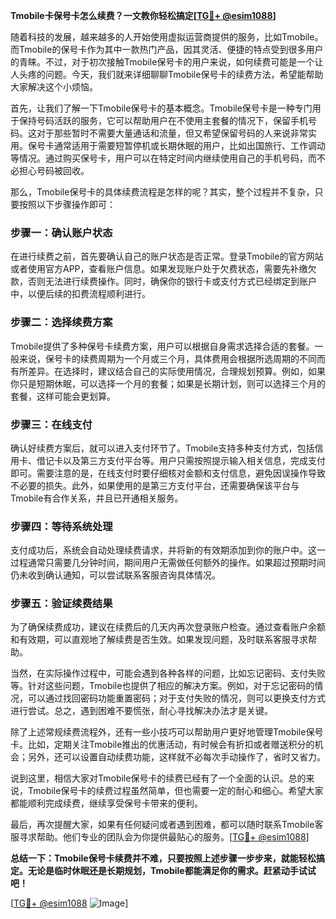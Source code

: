 **Tmobile卡保号卡怎么续费？一文教你轻松搞定[[TG💪+ @esim1088](https://t.me/s/esim1088)]**

随着科技的发展，越来越多的人开始使用虚拟运营商提供的服务，比如Tmobile。而Tmobile的保号卡作为其中一款热门产品，因其灵活、便捷的特点受到很多用户的青睐。不过，对于初次接触Tmobile保号卡的用户来说，如何续费可能是一个让人头疼的问题。今天，我们就来详细聊聊Tmobile保号卡的续费方法，希望能帮助大家解决这个小烦恼。

首先，让我们了解一下Tmobile保号卡的基本概念。Tmobile保号卡是一种专门用于保持号码活跃的服务，它可以帮助用户在不使用主套餐的情况下，保留手机号码。这对于那些暂时不需要大量通话和流量，但又希望保留号码的人来说非常实用。保号卡通常适用于需要短暂停机或长期休眠的用户，比如出国旅行、工作调动等情况。通过购买保号卡，用户可以在特定时间内继续使用自己的手机号码，而不必担心号码被回收。

那么，Tmobile保号卡的具体续费流程是怎样的呢？其实，整个过程并不复杂，只要按照以下步骤操作即可：

### 步骤一：确认账户状态

在进行续费之前，首先要确认自己的账户状态是否正常。登录Tmobile的官方网站或者使用官方APP，查看账户信息。如果发现账户处于欠费状态，需要先补缴欠款，否则无法进行续费操作。同时，确保你的银行卡或支付方式已经绑定到账户中，以便后续的扣费流程顺利进行。

### 步骤二：选择续费方案

Tmobile提供了多种保号卡续费方案，用户可以根据自身需求选择合适的套餐。一般来说，保号卡的续费周期为一个月或三个月，具体费用会根据所选周期的不同而有所差异。在选择时，建议结合自己的实际使用情况，合理规划预算。例如，如果你只是短期休眠，可以选择一个月的套餐；如果是长期计划，则可以选择三个月的套餐，这样可能会更划算。

### 步骤三：在线支付

确认好续费方案后，就可以进入支付环节了。Tmobile支持多种支付方式，包括信用卡、借记卡以及第三方支付平台等。用户只需按照提示输入相关信息，完成支付即可。需要注意的是，在线支付时要仔细核对金额和支付信息，避免因误操作导致不必要的损失。此外，如果使用的是第三方支付平台，还需要确保该平台与Tmobile有合作关系，并且已开通相关服务。

### 步骤四：等待系统处理

支付成功后，系统会自动处理续费请求，并将新的有效期添加到你的账户中。这一过程通常只需要几分钟时间，期间用户无需做任何额外的操作。如果超过预期时间仍未收到确认通知，可以尝试联系客服咨询具体情况。

### 步骤五：验证续费结果

为了确保续费成功，建议在续费后的几天内再次登录账户检查。通过查看账户余额和有效期，可以直观地了解续费是否生效。如果发现问题，及时联系客服寻求帮助。

当然，在实际操作过程中，可能会遇到各种各样的问题，比如忘记密码、支付失败等。针对这些问题，Tmobile也提供了相应的解决方案。例如，对于忘记密码的情况，可以通过找回密码功能重置密码；对于支付失败的情况，则可以更换支付方式进行尝试。总之，遇到困难不要慌张，耐心寻找解决办法才是关键。

除了上述常规续费流程外，还有一些小技巧可以帮助用户更好地管理Tmobile保号卡。比如，定期关注Tmobile推出的优惠活动，有时候会有折扣或者赠送积分的机会；另外，还可以设置自动续费功能，这样就不必每次手动操作了，省时又省力。

说到这里，相信大家对Tmobile保号卡的续费已经有了一个全面的认识。总的来说，Tmobile保号卡的续费过程虽然简单，但也需要一定的耐心和细心。希望大家都能顺利完成续费，继续享受保号卡带来的便利。

最后，再次提醒大家，如果有任何疑问或者遇到困难，都可以随时联系Tmobile客服寻求帮助。他们专业的团队会为你提供最贴心的服务。[[TG💪+ @esim1088](https://t.me/s/esim1088)]

**总结一下：Tmobile保号卡续费并不难，只要按照上述步骤一步步来，就能轻松搞定。无论是临时休眠还是长期规划，Tmobile都能满足你的需求。赶紧动手试试吧！**

[[TG💪+ @esim1088](https://t.me/s/esim1088) ![Image](https://i.postimg.cc/4NQfJmqS/Snipaste-2025-05-13-00-14-12.png)]